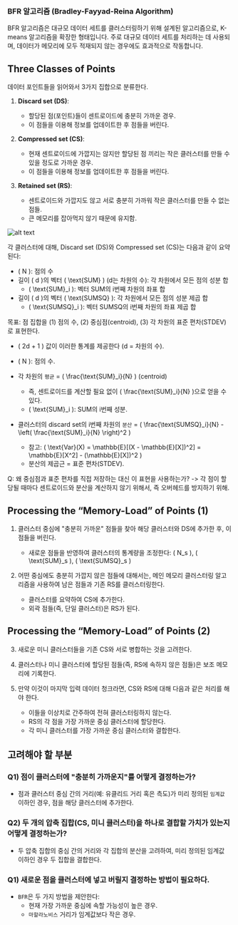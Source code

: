 ### BFR 알고리즘 (Bradley-Fayyad-Reina Algorithm)

BFR 알고리즘은 대규모 데이터 세트를 클러스터링하기 위해 설계된 알고리즘으로, K-means 알고리즘을 확장한 형태입니다. 주로 대규모 데이터 세트를 처리하는 데 사용되며, 데이터가 메모리에 모두 적재되지 않는 경우에도 효과적으로 작동합니다.

## Three Classes of Points

데이터 포인트들을 읽어와서 3가지 집합으로 분류한다.

1. **Discard set (DS)**:
   - 할당된 점(포인트)들이 센트로이드에 충분히 가까운 경우.
   - 이 점들을 이용해 정보를 업데이트한 후 점들을 버린다.

2. **Compressed set (CS)**:
   - 현재 센트로이드에 가깝지는 않지만 할당된 점 끼리는 작은 클러스터를 만들 수 있을 정도로 가까운 경우.
   - 이 점들을 이용해 정보를 업데이트한 후 점들을 버린다.

3. **Retained set (RS)**:
   - 센트로이드와 가깝지도 않고 서로 충분히 가까워 작은 클러스터를 만들 수 없는 점들.
   - 큰 메모리를 잡아먹지 않기 때문에 유지함.

![alt text](image-43.png)

각 클러스터에 대해, Discard set (DS)와 Compressed set (CS)는 다음과 같이 요약된다:
- \( N \): 점의 수
- 길이 \( d \)의 벡터 \( \text{SUM} \) (d는 차원의 수): 각 차원에서 모든 점의 성분 합
  - \( \text{SUM}_i \): 벡터 SUM의 i번째 차원의 좌표 합
- 길이 \( d \)의 벡터 \( \text{SUMSQ} \): 각 차원에서 모든 점의 성분 제곱 합
  - \( \text{SUMSQ}_i \): 벡터 SUMSQ의 i번째 차원의 좌표 제곱 합

목표: 점 집합을 (1) 점의 수, (2) 중심점(centroid), (3) 각 차원의 표준 편차(STDEV)로 표현한다.
- \( 2d + 1 \) 값이 이러한 통계를 제공한다 (d = 차원의 수).
- \( N \): 점의 수.

- 각 차원의 `평균` = \( \frac{\text{SUM}_i}{N} \) (centroid)
  - 즉, 센트로이드를 계산할 필요 없이 \( \frac{\text{SUM}_i}{N} \)으로 얻을 수 있다.
  - \( \text{SUM}_i \): SUM의 i번째 성분.
- 클러스터의 discard set의 i번째 차원의 `분산` = \( \frac{\text{SUMSQ}_i}{N} - \left( \frac{\text{SUM}_i}{N} \right)^2 \)
  - 참고: \( \text{Var}(X) = \mathbb{E}[(X - \mathbb{E}[X])^2] = \mathbb{E}[X^2] - (\mathbb{E}[X])^2 \)
  - 분산의 제곱근 = 표준 편차(STDEV).

Q: 왜 중심점과 표준 편차를 직접 저장하는 대신 이 표현을 사용하는가?
    -> 각 점이 할당될 때마다 센트로이드와 분산을 계산하지 않기 위해서, 즉 오버헤드를 방지하기 위해.

## Processing the “Memory-Load” of Points (1)

1. 클러스터 중심에 "충분히 가까운" 점들을 찾아 해당 클러스터와 DS에 추가한 후, 이 점들을 버린다.
   - 새로운 점들을 반영하여 클러스터의 통계량을 조정한다: \( N_s \), \( \text{SUM}_s \), \( \text{SUMSQ}_s \)

2. 어떤 중심에도 충분히 가깝지 않은 점들에 대해서는, 메인 메모리 클러스터링 알고리즘을 사용하여 남은 점들과 기존 RS를 클러스터링한다.
   - 클러스터를 요약하여 CS에 추가한다.
   - 외곽 점들(즉, 단일 클러스터)은 RS가 된다.

## Processing the “Memory-Load” of Points (2)

3. 새로운 미니 클러스터들을 기존 CS와 서로 병합하는 것을 고려한다.

4. 클러스터나 미니 클러스터에 할당된 점들(즉, RS에 속하지 않은 점들)은 보조 메모리에 기록한다.

5. 만약 이것이 마지막 입력 데이터 청크라면, CS와 RS에 대해 다음과 같은 처리를 해야 한다.
   - 이들을 이상치로 간주하여 전혀 클러스터링하지 않는다.
   - RS의 각 점을 가장 가까운 중심 클러스터에 할당한다.
   - 각 미니 클러스터를 가장 가까운 중심 클러스터와 결합한다.

## 고려해야 할 부분

### Q1) 점이 클러스터에 "충분히 가까운지"를 어떻게 결정하는가?
- 점과 클러스터 중심 간의 거리(예: 유클리드 거리 혹은 측도)가 미리 정의된 `임계값` 이하인 경우, 점을 해당 클러스터에 추가한다.

### Q2) 두 개의 압축 집합(CS, 미니 클러스터)을 하나로 결합할 가치가 있는지 어떻게 결정하는가?
- 두 압축 집합의 중심 간의 거리와 각 집합의 분산을 고려하여, 미리 정의된 임계값 이하인 경우 두 집합을 결합한다.

### Q1) 새로운 점을 클러스터에 넣고 버릴지 결정하는 방법이 필요하다.
- `BFR`은 두 가지 방법을 제안한다:
  - 현재 가장 가까운 중심에 속할 가능성이 높은 경우.
  - `마할라노비스` 거리가 임계값보다 작은 경우.